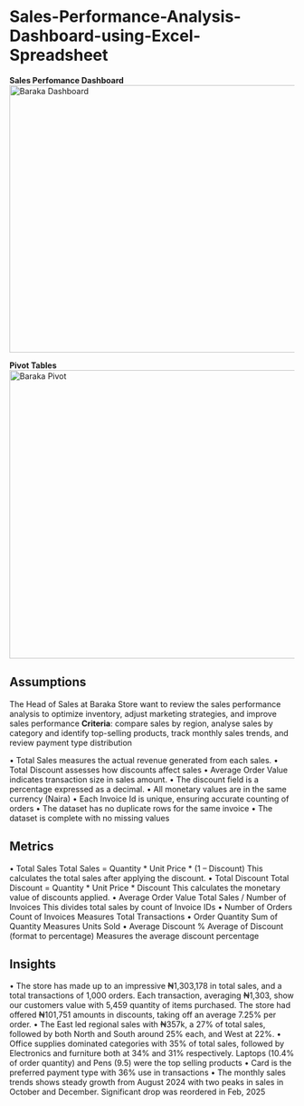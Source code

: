 # Sales-Performance-Analysis-Dashboard-using-Excel-Spreadsheet

**Sales Perfomance Dashboard**
<img width="996" height="472" alt="Baraka Dashboard" src="https://github.com/user-attachments/assets/e5830678-f657-4e88-93e6-ec626c836ee5" />

**Pivot Tables**
<img width="1279" height="509" alt="Baraka Pivot" src="https://github.com/user-attachments/assets/d10311d6-3b70-4136-a1a0-1b700ade99b7" />


## Assumptions
The Head of Sales at Baraka Store want to review the 
sales performance analysis to optimize inventory, adjust 
marketing strategies, and improve sales performance
**Criteria**: compare sales by region, analyse sales by 
category and identify top-selling products, track 
monthly sales trends, and review payment type 
distribution

• Total Sales measures the actual revenue generated 
from each sales.
• Total Discount assesses how discounts affect sales
• Average Order Value indicates transaction size in 
sales amount.
• The discount field is a percentage expressed as a 
decimal.
• All monetary values are in the same currency (Naira)
• Each Invoice Id is unique, ensuring accurate counting 
of orders
• The dataset has no duplicate rows for the same 
invoice
• The dataset is complete with no missing values

## Metrics
• Total Sales
Total Sales =
Quantity * Unit Price * (1 – Discount)
This calculates the total sales after applying 
the discount.
• Total Discount
Total Discount = 
Quantity * Unit Price * Discount
This calculates the monetary value of discounts applied.
• Average Order Value
Total Sales / Number of Invoices
This divides total sales by count of Invoice IDs
• Number of Orders
Count of Invoices
Measures Total Transactions
• Order Quantity
Sum of Quantity
Measures Units Sold
• Average Discount %
Average of Discount (format to percentage)
Measures the average discount percentage

 ##  Insights
• The store has made up to an impressive 
₦1,303,178 in total sales, and a total 
transactions of 1,000 orders. Each transaction, 
averaging ₦1,303, show our customers value 
with 5,459 quantity of items purchased. The 
store had offered ₦101,751 amounts in 
discounts, taking off an average 7.25% per 
order.
• The East led regional sales with ₦357k, a 27% 
of total sales, followed by both North and 
South around 25% each, and West at 22%.
• Office supplies dominated categories with 35% 
of total sales, followed by Electronics and 
furniture both at 34% and 31% respectively.
Laptops (10.4% of order quantity) and Pens 
(9.5) were the top selling products
• Card is the preferred payment type with 36% 
use in transactions
• The monthly sales trends shows steady growth 
from August 2024 with two peaks in sales in 
October and December. Significant drop was 
reordered in Feb, 2025
